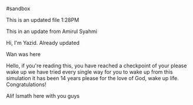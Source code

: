 #sandbox

This is an updated file 1:28PM

This in an update from Amirul Syahmi

Hi, I'm Yazid. Already updated

Wan was here

Hello, if you're reading this, you have reached a checkpoint of your please wake up we have tried every single way for you to wake
up from this simulation it has been 14 years please for the love of God, wake up life. Congratulations!

Alif Ismath here with you guys
